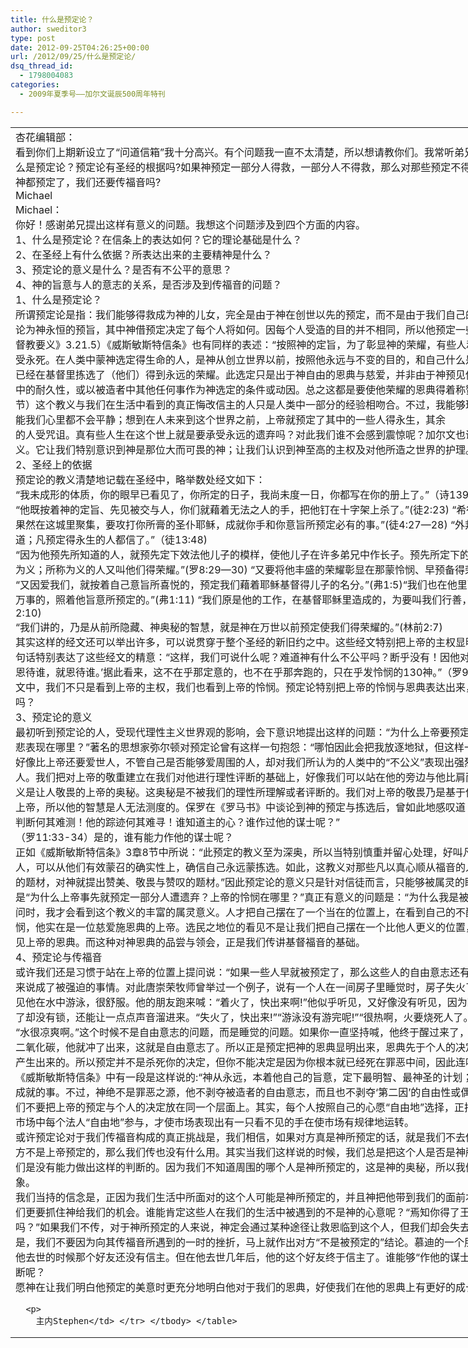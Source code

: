 ```yaml
---
title: 什么是预定论？
author: sweditor3
type: post
date: 2012-09-25T04:26:25+00:00
url: /2012/09/25/什么是预定论/
dsq_thread_id:
  - 1798004083
categories:
  - 2009年夏季号——加尔文诞辰500周年特刊

---
```

<table style="width: 1006px;" border="0" align="center">
  <tr>
    <td valign="top">
      杏花编辑部：<br /> 看到你们上期新设立了“问道信箱”我十分高兴。有个问题我一直不太清楚，所以想请教你们。我常听弟兄姐妹说起预定论，我想问的是，什么是预定论？预定论有圣经的根据吗?如果神预定一部分人得救，一部分人不得救，那么对那些预定不得救的人会不会太不公平？再有，如果神都预定了，我们还要传福音吗?<br /> Michael<br /> Michael：<br /> 你好！感谢弟兄提出这样有意义的问题。我想这个问题涉及到四个方面的内容。<br /> 1、什么是预定论？在信条上的表达如何？它的理论基础是什么？<br /> 2、在圣经上有什么依据？所表达出来的主要精神是什么？<br /> 3、预定论的意义是什么？是否有不公平的意思？<br /> 4、神的旨意与人的意志的关系，是否涉及到传福音的问题？<br /> 1、什么是预定论？<br /> 所谓预定论是指：我们能够得救成为神的儿女，完全是由于神在创世以先的预定，而不是由于我们自己的任何义行。加尔文说：“我们称预定论为神永恒的预旨，其中神借预定决定了每个人将如何。因每个人受造的目的并不相同，所以他预定一些人得永生，其余的人受永刑。”（《基督教要义》3.21.5）《威斯敏斯特信条》也有同样的表述：“按照神的定旨，为了彰显神的荣耀，有些人和天使被选定得永生，其余者被预定受永死。在人类中蒙神选定得生命的人，是神从创立世界以前，按照他永远与不变的目的，和自己什么是预定论？ 意志的隐秘计划和美意，已经在基督里拣选了（他们）得到永远的荣耀。此选定只是出于神自由的恩典与慈爱，并非由于神预见他们的信心、善行，或在信心与善行中的耐久性，或以被造者中其他任何事作为神选定的条件或动因。总之这都是要使他荣耀的恩典得着称赞。”（《威斯敏斯特信条》3章3、5节）这个教义与我们在生活中看到的真正悔改信主的人只是人类中一部分的经验相吻合。不过，我能够理解，真正思想这个教义的时候，可能我们心里都不会平静；想到在人未来到这个世界之前，上帝就预定了其中的一些人得永生，其余<br /> 的人受咒诅。真有些人生在这个世上就是要承受永远的遗弃吗？对此我们谁不会感到震惊呢？加尔文也说这是一个让他感到十分可畏的教义。它让我们特别意识到神是那位大而可畏的神；让我们认识到神至高的主权及对他所造之世界的护理。<br /> 2、圣经上的依据<br /> 预定论的教义清楚地记载在圣经中，略举数处经文如下：<br /> “我未成形的体质，你的眼早已看见了，你所定的日子，我尚未度一日，你都写在你的册上了。”（诗139:6）<br /> “他既按着神的定旨、先见被交与人，你们就藉着无法之人的手，把他钉在十字架上杀了。”(徒2:23) “希律和本丢彼拉多、外邦人和以色列民果然在这城里聚集，要攻打你所膏的圣仆耶稣，成就你手和你意旨所预定必有的事。”(徒4:27—28) “外邦人听见这话，就欢喜了，赞美神的道；凡预定得永生的人都信了。”（徒13:48)<br /> “因为他预先所知道的人，就预先定下效法他儿子的模样，使他儿子在许多弟兄中作长子。预先所定下的人又召他们来；所召来的人又称他们为义；所称为义的人又叫他们得荣耀。”(罗8:29—30) “又要将他丰盛的荣耀彰显在那蒙怜悯、早预备得荣耀的器皿上。”（罗9:23）<br /> “又因爱我们，就按着自己意旨所喜悦的，预定我们藉着耶稣基督得儿子的名分。”(弗1:5)“我们也在他里面得了基业，这原是那位随己意行作万事的，照着他旨意所预定的。”(弗1:11) “我们原是他的工作，在基督耶稣里造成的，为要叫我们行善，就是神所预备叫我们行的。”（弗2:10)<br /> “我们讲的，乃是从前所隐藏、神奥秘的智慧，就是神在万世以前预定使我们得荣耀的。”(林前2:7)<br /> 其实这样的经文还可以举出许多，可以说贯穿于整个圣经的新旧约之中。这些经文特别把上帝的主权显明出来。保罗在《罗马书》9章中的一句话特别表达了这些经文的精意：“这样，我们可说什么呢？难道神有什么不公平吗？断乎没有！因他对摩西说：‘我要怜悯谁，就怜悯谁；要恩待谁，就恩待谁。’据此看来，这不在乎那定意的，也不在乎那奔跑的，只在乎发怜悯的130神。”（罗9:14-16）但在表达预定论的这一段经文中，我们不只是看到上帝的主权，我们也看到上帝的怜悯。预定论特别把上帝的怜悯与恩典表达出来，这难道不会让我们感到难以理解吗？<br /> 3、预定论的意义<br /> 最初听到预定论的人，受现代理性主义世界观的影响，会下意识地提出这样的问题：“为什么上帝要预定一些人得救，其余的人遭弃？神的慈悲表现在哪里？”著名的思想家弥尔顿对预定论曾有这样一句抱怨：“哪怕因此会把我放逐地狱，但这样一个上帝我无法敬重。”有时我们表现得好像比上帝还要爱世人，不管自己是否能够爱周围的人，却对我们所认为的人类中的“不公义”表现出强烈的愤慨，好像我们更像是人类的主人。我们把对上帝的敬重建立在我们对他进行理性评断的基础上，好像我们可以站在他的旁边与他比肩而立。但加尔文说，其实预定论的教义是让人敬畏的上帝的奥秘。这奥秘是不被我们的理性所理解或者评断的。我们对上帝的敬畏乃是基于他是且只有他是上帝。只是因为他是上帝，所以他的智慧是人无法测度的。保罗在《罗马书》中谈论到神的预定与拣选后，曾如此地感叹道：“深哉，神丰富的智慧和知识！他的判断何其难测！他的踪迹何其难寻！谁知道主的心？谁作过他的谋士呢？”<br /> （罗11:33-34）是的，谁有能力作他的谋士呢？<br /> 正如《威斯敏斯特信条》3章8节中所说：“此预定的教义至为深奥，所以当特别慎重并留心处理，好叫凡听从神在其圣言中所启示之旨意的人，可以从他们有效蒙召的确实性上，确信自己永远蒙拣选。如此，这教义对那些凡以真心顺从福音的人，就提供了谦虚、勤勉与丰富安慰的题材，对神就提出赞美、敬畏与赞叹的题材。”因此预定论的意义只是针对信徒而言，只能够被属灵的眼睛所看到。关于预定论的问题不是“为什么上帝事先就预定一部分人遭遗弃？上帝的怜悯在哪里？”真正有意义的问题是：“为什么我是被上帝预定得永生的人？”当我这样地提问时，我才会看到这个教义的丰富的属灵意义。人才把自己摆在了一个当在的位置上，在看到自己的不配时，深切地领会到神的慈爱与怜悯，他实在是一位慈爱施恩典的上帝。选民之地位的看见不是让我们把自己摆在一个比他人更义的位置，而是让我们在自己的一无所是中看见上帝的恩典。而这种对神恩典的品尝与领会，正是我们传讲基督福音的基础。<br /> 4、预定论与传福音<br /> 或许我们还是习惯于站在上帝的位置上提问说：“如果一些人早就被预定了，那么这些人的自由意志还有什么作用吗？”似乎得永生对这个人来说成了被强迫的事情。对此唐崇荣牧师曾举过一个例子，说有一个人在一间房子里睡觉时，房子失火了，火势很猛，他还在熟睡，而且梦见他在水中游泳，很舒服。他的朋友跑来喊：“着火了，快出来啊!”他似乎听见，又好像没有听见，因为睡觉的时候是把耳膜关起来，虽然关了却没有锁，还能让一点点声音溜进来。“失火了，快出来!”“游泳没有游完呢!”“很热啊，火要烧死人了。”<br /> “水很凉爽啊。”这个时候不是自由意志的问题，而是睡觉的问题。如果你一直坚持喊，他终于醒过来了，他发觉没有冷水，只有闷得不得了的二氧化碳，他就冲了出来，这就是自由意志了。所以正是预定把神的恩典显明出来，恩典先于个人的决定，个人的决定是在被正常化后才能产生出来的。所以预定并不是杀死你的决定，但你不能决定是因为你根本就已经死在罪恶中间，因此连叫你活过来也是上帝的恩典。<br /> 《威斯敏斯特信条》中有一段是这样说的:“神从永远，本着他自己的旨意，定下最明智、最神圣的计划；他自主地、绝不改变地决定一切将要成就的事。不过，神绝不是罪恶之源，他不剥夺被造者的自由意志，而且也不剥夺‘第二因’的自由性或偶然性，反而加以确立。”（3章1节）我们不要把上帝的预定与个人的决定放在同一个层面上。其实，每个人按照自己的心愿“自由地”选择，正把神预定的旨意成就出来，就如自由市场中每个法人“自由地”参与，才使市场表现出有一只看不见的手在使市场有规律地运转。<br /> 或许预定论对于我们传福音构成的真正挑战是，我们相信，如果对方真是神所预定的话，就是我们不去传，他/她有一天也会信主的。如果对方不是上帝预定的，那么我们传也没有什么用。其实当我们这样说的时候，我们总是把这个人是否是神所预定的判断当作是一个前提。但我们是没有能力做出这样的判断的。因为我们不知道周围的哪个人是神所预定的，这是神的奥秘，所以我们周围的每个人都是我们传福音的对象。<br /> 我们当持的信念是，正因为我们生活中所面对的这个人可能是神所预定的，并且神把他带到我们的面前本身可能就有神美好的旨意，所以我们更要抓住神给我们的机会。谁能肯定这些人在我们的生活中被遇到的不是神的心意呢？“焉知你得了王后的位分，不是为现今的机会吗？”如果我们不传，对于神所预定的人来说，神定会通过某种途径让救恩临到这个人，但我们却会失去神祝福的机会。   我们所要克服的是，我们不要因为向其传福音所遇到的一时的挫折，马上就作出对方“不是被预定的”结论。慕迪的一个朋友为他的好友祷告了几十年，直到他去世的时候那个好友还没有信主。但在他去世几年后，他的这个好友终于信主了。谁能够“作他的谋士”，从而有能力做出谁不被预定的判断呢？<br /> 愿神在让我们明白他预定的美意时更充分地明白他对于我们的恩典，好使我们在他的恩典上有更好的成长。</p> 
      
      <p>
        主内Stephen</td> </tr> </tbody> </table>